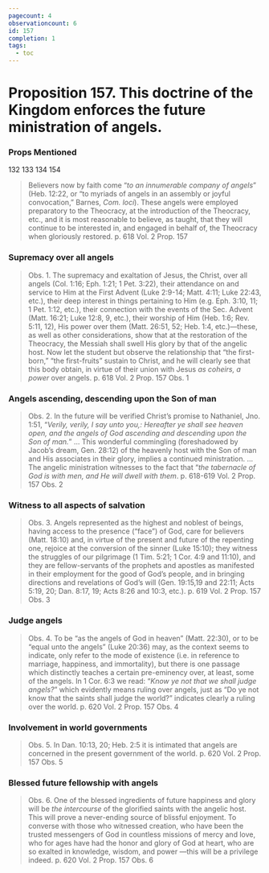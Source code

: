 ```yaml
---
pagecount: 4
observationcount: 6
id: 157
completion: 1
tags:
  - toc
---
```

# Proposition 157. This doctrine of the Kingdom enforces the future ministration of angels.

### Props Mentioned
132 133 134 154

>Believers now by faith come “*to an innumerable company of angels*” (Heb. 12:22, or “to myriads of angels in an assembly or joyful convocation,” Barnes, *Com. loci*). These angels were employed preparatory to the Theocracy, at the introduction of the Theocracy, etc., and it is most reasonable to believe, as taught, that they will continue to be interested in, and engaged in behalf of, the Theocracy when gloriously restored.
>p. 618 Vol. 2 Prop. 157
### Supremacy over all angels
>Obs. 1. The supremacy and exaltation of Jesus, the Christ, over all angels (Col. 1:16; Eph. 1:21; 1 Pet. 3:22), their attendance on and service to Him at the First Advent (Luke 2:9-14; Matt. 4:11; Luke 22:43, etc.), their deep interest in things pertaining to Him (e.g. Eph. 3:10, 11; 1 Pet. 1:12, etc.), their connection with the events of the Sec. Advent (Matt. 16:21; Luke 12:8, 9, etc.), their worship of Him (Heb. 1:6; Rev. 5:11, 12), His power over them (Matt. 26:51, 52; Heb. 1:4, etc.)—these, as well as other considerations, show that at the restoration of the Theocracy, the Messiah shall swell His glory by that of the angelic host. Now let the student but observe the relationship that “the first-born,” “the first-fruits” sustain to Christ, and he will clearly see that this body obtain, in virtue of their union with Jesus *as coheirs, a power* over angels.
>p. 618 Vol. 2 Prop. 157 Obs. 1
### Angels ascending, descending upon the Son of man
>Obs. 2. In the future will be verified Christ’s promise to Nathaniel, Jno. 1:51, “*Verily, verily, I say unto you,: Hereafter ye shall see heaven open, and the angels of God ascending and descending upon the Son of man.*”
>...
>This wonderful commingling (foreshadowed by Jacob’s dream, Gen. 28:12) of the heavenly host with the Son of man and His associates in their glory, implies a continued ministration.
>...
>The angelic ministration witnesses to the fact that “*the tabernacle of God is with men, and He will dwell with them*.
>p. 618-619 Vol. 2 Prop. 157 Obs. 2
### Witness to all aspects of salvation
>Obs. 3. Angels represented as the highest and noblest of beings, having access to the presence (“face”) of God, care for believers (Matt. 18:10) and, in virtue of the present and future of the repenting one, rejoice at the conversion of the sinner (Luke 15:10); they witness the struggles of our pilgrimage (1 Tim. 5:21; 1 Cor. 4:9 and 11:10), and they are fellow-servants of the prophets and apostles as manifested in their employment for the good of God’s people, and in bringing directions and revelations of God’s will (Gen. 19:15,19 and 22:11; Acts 5:19, 20; Dan. 8:17, 19; Acts 8:26 and 10:3, etc.).
>p. 619 Vol. 2 Prop. 157 Obs. 3
### Judge angels
>Obs. 4. To be “as the angels of God in heaven” (Matt. 22:30), or to be “equal unto the angels” (Luke 20:36) may, as the context seems to indicate, only refer to the mode of existence (i.e. in reference to marriage, happiness, and immortality), but there is one passage which distinctly teaches a certain pre-eminency over, at least, some of the angels. In 1 Cor. 6:3 we read: “*Know ye not that we shall judge angels?*” which evidently means ruling over angels, just as “Do ye not know that the saints shall judge the world?” indicates clearly a ruling over the world.
>p. 620 Vol. 2 Prop. 157 Obs. 4
### Involvement in world governments
>Obs. 5. In Dan. 10:13, 20; Heb. 2:5 it is intimated that angels are concerned in the present government of the world.
>p. 620 Vol. 2 Prop. 157 Obs. 5
### Blessed future fellowship with angels
>Obs. 6. One of the blessed ingredients of future happiness and glory will be *the intercourse* of the glorified saints with the angelic host. This will prove a never-ending source of blissful enjoyment. To converse with those who witnessed creation, who have been the trusted messengers of God in countless missions of mercy and love, who for ages have had the honor and glory of God at heart, who are so exalted in knowledge, wisdom, and power —this will be a privilege indeed.
>p. 620 Vol. 2 Prop. 157 Obs. 6
